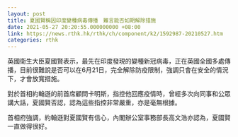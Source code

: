 ```yaml
---
layout: post
title: 夏國賢稱因印度變種病毒傳播　難言能否如期解除措施
date: 2021-05-27 20:20:55.000000000 +08:00
link: https://news.rthk.hk/rthk/ch/component/k2/1592987-20210527.htm
categories: rthk
---
```


英國衛生大臣夏國賢表示，最先在印度發現的變種新冠病毒，正在英國全國多處傳播，目前很難說是否可以在6月21日，完全解除防疫限制，強調只會在安全的情況下，才會放寬措施。

對於首相約翰遜的前首席顧問卡明斯，指控他回應疫情時，曾經多次向同事和公眾講大話，夏國賢否認，認為這些指控非常嚴重，亦是毫無根據。

首相府強調，約翰遜對夏國賢有信心，內閣辦公室事務部長高文浩亦認為，夏國賢一直做得很好。
